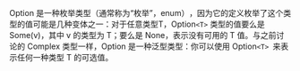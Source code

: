 Option 是一种枚举类型（通常称为“枚举”​，enum）​，因为它的定义枚举了这个类型的值可能是几种变体之一：对于任意类型T，Option`<T>` 类型的值要么是 Some(v)，其中 v 的类型为 T；要么是 None，表示没有可用的 T 值。与之前讨论的 Complex 类型一样，Option 是一种泛型类型：你可以使用 Option`<T> `来表示任何一种类型 T 的可选值。
